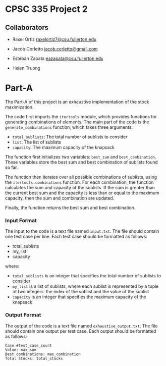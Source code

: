 # CPSC 335 Project 2
## Collaborators
- Raxel Ortiz raxelortiz7@csu.fullerton.edu

- Jacob Corletto jacob.corletto@gmail.com

- Esteban Zapata eazapata@csu.fullerton.edu

- Helen Truong 


# Part-A

The Part-A of this project is an exhaustive implementation of the stock maximization.

The code first imports the `itertools` module, which provides functions for generating combinations of elements. The main part of the code is the `generate_combinations` function, which takes three arguments:

* `total_sublists`: The total number of sublists to consider
* `list`: The list of sublists
* `capacity`: The maximum capacity of the knapsack

The function first initializes two variables: `best_sum` and `best_combination`. These variables store the best sum and best combination of sublists found so far.

The function then iterates over all possible combinations of sublists, using the `itertools.combinations` function. For each combination, the function calculates the sum and capacity of the sublists. If the sum is greater than the current best sum and the capacity is less than or equal to the maximum capacity, then the sum and combination are updated.

Finally, the function returns the best sum and best combination.

### Input Format

The input to the code is a text file named `input.txt`. The file should contain one test case per line. Each test case should be formatted as follows:


- total_sublists
- my_list
- capacity


where:

* `total_sublists` is an integer that specifies the total number of sublists to consider
* `my_list` is a list of sublists, where each sublist is represented by a tuple of two integers: the index of the sublist and the value of the sublist
* `capacity` is an integer that specifies the maximum capacity of the knapsack

### Output Format

The output of the code is a text file named `exhaustive_output.txt`. The file should contain one output per test case. Each output should be formatted as follows:

```
Case #test_case_count
Value: max_sum
Best combinations: max_combination
Total Stocks: total_stocks
```
